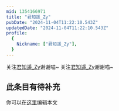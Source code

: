 ```yaml
---
mid: 1354166971
title: "君知遥_Zy"
pubDate: "2024-11-04T11:22:10.543Z"
updatedDate: "2024-11-04T11:22:10.543Z"
profile:
  {
    Nickname: ["君知遥_Zy"],
  }
---
```


关注[君知遥_Zy](https://space.bilibili.com/1354166971)谢谢喵~ 关注[君知遥_Zy](https://space.bilibili.com/1354166971)谢谢喵~

## 此条目有待补充
你可以在[这里](https://github.com/Yuhanawa/VTuber.ICU/edit/master/src/content/v/君知遥_Zy/index.md)编辑本文
